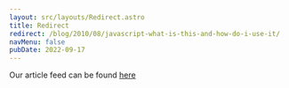 ```yaml
---
layout: src/layouts/Redirect.astro
title: Redirect
redirect: /blog/2010/08/javascript-what-is-this-and-how-do-i-use-it/
navMenu: false
pubDate: 2022-09-17
---
```

<div>
Our article feed can be found <a href="/blog/2010/08/javascript-what-is-this-and-how-do-i-use-it/">here</a>
</div>
